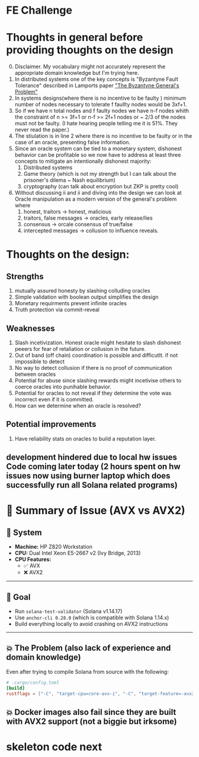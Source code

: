 # FE Challenge

# Thoughts in general before providing thoughts on the design
0. Disclaimer. My vocabulary might not accurately represent the appropriate domain knowledge but I'm trying here. 
1. In distributed systems one of the key concepts is "Byzantyne Fault Tolerance" described in Lamports paper ["The Byzantyne General's Problem"](https://dl.acm.org/doi/10.1145/357172.357176)
2. In systems designs(where there is no incentive to be faulty ) minimum number of nodes necessary to tolerate f faullty nodes would be 3xf+1.
3. So if we have n total nodes and f faulty nodes we have n-f nodes whith the constraint of n >= 3f+1 or n-f >= 2f+1 nodes  or ~ 2/3 of the nodes must not be faulty. (I hate hearing people telling me it is 51%. They never read the paper.)
4. The stiulation is in line 2 where there is no incentive to be faulty or in the case of an oracle, presenting false information.
5. Since an oracle system can be tied to a monetary system, dishonest behavior can be profitable so we now have to address at least three concepts to mitigate an intentionally dishonest majority:   
   1. Distributed systems 
   2. Game theory (which is not my strength but I can talk about the prisoner's dilema ~ Nash equilibrium)
   3. cryptography (can talk about encryption but ZKP is pretty cool)
6. Without discussing ii and ii and diving into the design we can look at Oracle manipulation as a modern version of the general's problem where 
   1. honest, traitors -> honest, malicious
   2. traitors, false messages -> oracles, early release/lies
   3. consensus -> orcale consensus of true/false
   4. intercepted messages -> collusion to influence reveals.


# Thoughts on the design:
## Strengths
1. mutually assured honesty by slashing colluding oracles
2. Simple validation with boolean output simplifies the design
3. Monetary requirments prevent infinite oracles
4. Truth protection via commit-reveal


## Weaknesses
1. Slash incetivization. Honest oracle might hesitate to slash dishonest peeers for fear of retaliation or collusion in the future.
2. Out of band (off chain) coordination is possible and difficutlt. if not impossible to detect
3. No way to detect collusion if there is no proof of communication between oracles
4. Potential for abuse since slashing rewards might incetivise others to coerce oracles into punihable behavior. 
5. Potential for oracles to not reveal if they determine the vote was incorrect even if it is committed. 
6. How can we determine when an oracle is resolved?

## Potential improvements
 1. Have reliability stats on oracles to build a reputation layer.   



## development hindered due to local hw issues  Code coming later today (2 hours spent on hw issues now using burner laptop which does successfully run all Solana related programs)
# 🧩 Summary of Issue (AVX vs AVX2)

## 🔧 System
- **Machine:** HP Z820 Workstation
- **CPU:** Dual Intel Xeon E5-2667 v2 (Ivy Bridge, 2013)
- **CPU Features:**
   - ✅ AVX
   - ❌ AVX2

---

## 🎯 Goal
- Run `solana-test-validator` (Solana v1.14.17)
- Use `anchor-cli 0.28.0` (which is compatible with Solana 1.14.x)
- Build everything locally to avoid crashing on AVX2 instructions

---

## 💥 The Problem (also lack of experience and domain knowledge)
Even after trying to compile Solana from source with the following:

```toml
# .cargo/config.toml
[build]
rustflags = ["-C", "target-cpu=core-avx-i", "-C", "target-feature=-avx2"]

```
## 💥 Docker images also fail since they are built with AVX2 support  (not a biggie but irksome)


# skeleton code next
